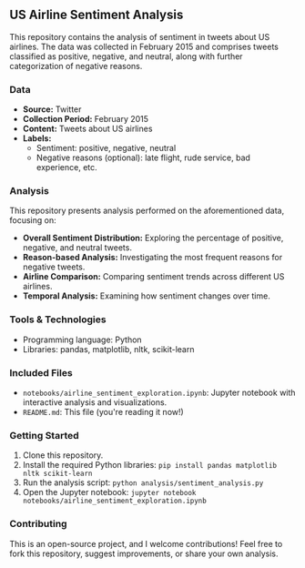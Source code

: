 ## US Airline Sentiment Analysis

This repository contains the analysis of sentiment in tweets about US airlines. The data was collected in February 2015 and comprises tweets classified as positive, negative, and neutral, along with further categorization of negative reasons.

### Data

* **Source:** Twitter
* **Collection Period:** February 2015
* **Content:** Tweets about US airlines
* **Labels:**
    * Sentiment: positive, negative, neutral
    * Negative reasons (optional): late flight, rude service, bad experience, etc.

### Analysis

This repository presents analysis performed on the aforementioned data, focusing on:

* **Overall Sentiment Distribution:** Exploring the percentage of positive, negative, and neutral tweets.
* **Reason-based Analysis:** Investigating the most frequent reasons for negative tweets.
* **Airline Comparison:** Comparing sentiment trends across different US airlines.
* **Temporal Analysis:** Examining how sentiment changes over time.

### Tools & Technologies

* Programming language: Python
* Libraries: pandas, matplotlib, nltk, scikit-learn 

### Included Files

* `notebooks/airline_sentiment_exploration.ipynb`: Jupyter notebook with interactive analysis and visualizations.
* `README.md`: This file (you're reading it now!)

### Getting Started

1. Clone this repository.
2. Install the required Python libraries: `pip install pandas matplotlib nltk scikit-learn`
3. Run the analysis script: `python analysis/sentiment_analysis.py`
4. Open the Jupyter notebook: `jupyter notebook notebooks/airline_sentiment_exploration.ipynb`

### Contributing

This is an open-source project, and I welcome contributions! Feel free to fork this repository, suggest improvements, or share your own analysis.
